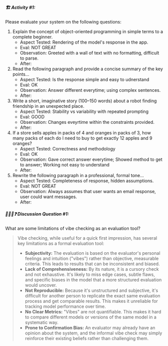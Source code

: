 ##### 🏗️ Activity #1:

Please evaluate your system on the following questions:

1. Explain the concept of object-oriented programming in simple terms to a complete beginner. 
    - Aspect Tested: Rendering of the model's response in the app.
    - Eval: NOT GREAT
    - Observation: Greeted with a wall of text with no formatting, difficult to parse.
    - After:
2. Read the following paragraph and provide a concise summary of the key points...
    - Aspect Tested: Is the response simple and easy to udnerstand
    - Eval: OK
    - Observation: Answer different everytime; using complex sentences.
    - After:
3. Write a short, imaginative story (100–150 words) about a robot finding friendship in an unexpected place.
    - Aspect Tested: Stability vs variability with repeated prompting
    - Eval: GOOD
    - Observation: Changes eveyrtime within the constraints provided.
    - After:
4. If a store sells apples in packs of 4 and oranges in packs of 3, how many packs of each do I need to buy to get exactly 12 apples and 9 oranges?
    - Aspect Tested: Correctness and methodology
    - Eval: OK
    - Observation: Gave correct answer everytime; Showed method to get to answer; Working not easy to understand
    - After:
5. Rewrite the following paragraph in a professional, formal tone…
    - Aspect Tested: Completeness of response, hidden assumptions.
    - Eval: NOT GREAT
    - Observation: Always assumes that user wants an email response, user could want messages.
    - After:

##### 🧑‍🤝‍🧑❓ Discussion Question #1:

What are some limitations of vibe checking as an evaluation tool?

> Vibe checking, while useful for a quick first impression, has several key limitations as a formal evaluation tool:
>
> *   **Subjectivity:** The evaluation is based on the evaluator's personal feelings and intuition ("vibes") rather than objective, measurable criteria. This leads to results that can be inconsistent and biased.
> *   **Lack of Comprehensiveness:** By its nature, it is a cursory check and not exhaustive. It's likely to miss edge cases, subtle flaws, and specific biases in the model that a more structured evaluation would uncover.
> *   **Not Reproducible:** Because it's unstructured and subjective, it's difficult for another person to replicate the exact same evaluation process and get comparable results. This makes it unreliable for tracking model performance over time.
> *   **No Clear Metrics:** "Vibes" are not quantifiable. This makes it hard to compare different models or versions of the same model in a systematic way.
> *   **Prone to Confirmation Bias:** An evaluator may already have an opinion about the system, and the informal vibe check may simply reinforce their existing beliefs rather than challenging them.
